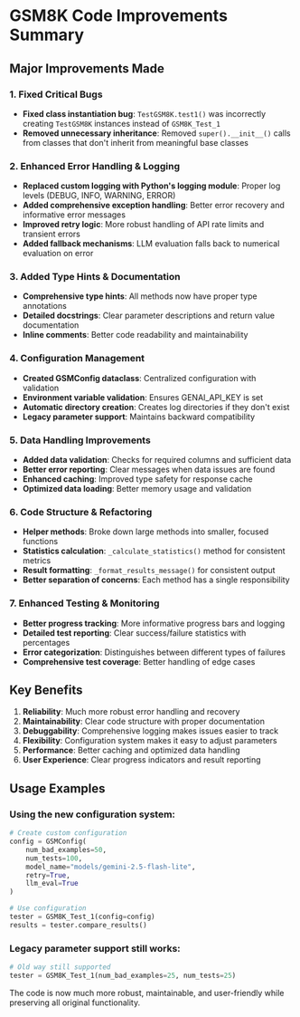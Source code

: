 # GSM8K Code Improvements Summary

## Major Improvements Made

### 1. Fixed Critical Bugs
- **Fixed class instantiation bug**: `TestGSM8K.test1()` was incorrectly creating `TestGSM8K` instances instead of `GSM8K_Test_1`
- **Removed unnecessary inheritance**: Removed `super().__init__()` calls from classes that don't inherit from meaningful base classes

### 2. Enhanced Error Handling & Logging
- **Replaced custom logging with Python's logging module**: Proper log levels (DEBUG, INFO, WARNING, ERROR)
- **Added comprehensive exception handling**: Better error recovery and informative error messages
- **Improved retry logic**: More robust handling of API rate limits and transient errors
- **Added fallback mechanisms**: LLM evaluation falls back to numerical evaluation on error

### 3. Added Type Hints & Documentation
- **Comprehensive type hints**: All methods now have proper type annotations
- **Detailed docstrings**: Clear parameter descriptions and return value documentation
- **Inline comments**: Better code readability and maintainability

### 4. Configuration Management
- **Created GSMConfig dataclass**: Centralized configuration with validation
- **Environment variable validation**: Ensures GENAI_API_KEY is set
- **Automatic directory creation**: Creates log directories if they don't exist
- **Legacy parameter support**: Maintains backward compatibility

### 5. Data Handling Improvements
- **Added data validation**: Checks for required columns and sufficient data
- **Better error reporting**: Clear messages when data issues are found
- **Enhanced caching**: Improved type safety for response cache
- **Optimized data loading**: Better memory usage and validation

### 6. Code Structure & Refactoring
- **Helper methods**: Broke down large methods into smaller, focused functions
- **Statistics calculation**: `_calculate_statistics()` method for consistent metrics
- **Result formatting**: `_format_results_message()` for consistent output
- **Better separation of concerns**: Each method has a single responsibility

### 7. Enhanced Testing & Monitoring
- **Better progress tracking**: More informative progress bars and logging
- **Detailed test reporting**: Clear success/failure statistics with percentages
- **Error categorization**: Distinguishes between different types of failures
- **Comprehensive test coverage**: Better handling of edge cases

## Key Benefits

1. **Reliability**: Much more robust error handling and recovery
2. **Maintainability**: Clear code structure with proper documentation
3. **Debuggability**: Comprehensive logging makes issues easier to track
4. **Flexibility**: Configuration system makes it easy to adjust parameters
5. **Performance**: Better caching and optimized data handling
6. **User Experience**: Clear progress indicators and result reporting

## Usage Examples

### Using the new configuration system:
```python
# Create custom configuration
config = GSMConfig(
    num_bad_examples=50,
    num_tests=100,
    model_name="models/gemini-2.5-flash-lite",
    retry=True,
    llm_eval=True
)

# Use configuration
tester = GSM8K_Test_1(config=config)
results = tester.compare_results()
```

### Legacy parameter support still works:
```python
# Old way still supported
tester = GSM8K_Test_1(num_bad_examples=25, num_tests=25)
```

The code is now much more robust, maintainable, and user-friendly while preserving all original functionality.